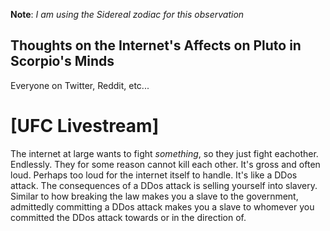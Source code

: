 **Note**: *I am using the Sidereal zodiac for this observation*

## Thoughts on the Internet's Affects on Pluto in Scorpio's Minds
Everyone on Twitter, Reddit, etc... 

# [UFC Livestream]

The internet at large wants to fight *something*, so they just fight eachother. Endlessly. They for some reason cannot kill each other. It's gross and often loud. Perhaps too loud for the internet itself to handle. It's like a DDos attack. The consequences of a DDos attack is selling yourself into slavery. Similar to how breaking the law makes you a slave to the government, admittedly committing a DDos attack makes you a slave to whomever you committed the DDos attack towards or in the direction of.